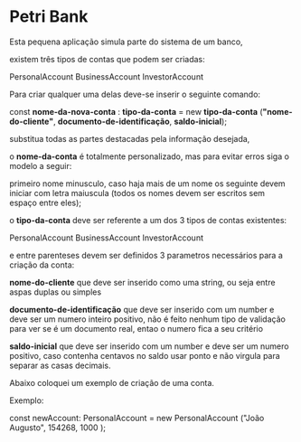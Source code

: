 
# Petri Bank

Esta pequena aplicação simula parte do sistema de um banco,

existem três tipos de contas que podem ser criadas:

PersonalAccount
BusinessAccount
InvestorAccount

Para criar qualquer uma delas deve-se inserir o seguinte comando:

const **nome-da-nova-conta** : **tipo-da-conta** = new **tipo-da-conta** (**"nome-do-cliente"**, **documento-de-identificação**, **saldo-inicial**);

substitua todas as partes destacadas pela informação desejada,

o **nome-da-conta** é totalmente personalizado, mas para evitar erros siga o modelo a seguir:

primeiro nome minusculo, caso haja mais de um nome os seguinte devem iniciar com letra maiuscula (todos os nomes devem ser escritos sem espaço entre eles);

o **tipo-da-conta** deve ser referente a um dos 3 tipos de contas existentes:

PersonalAccount
BusinessAccount
InvestorAccount

e entre parenteses devem ser definidos 3 parametros necessários para a criação da conta:

**nome-do-cliente** que deve ser inserido como uma string, ou seja entre aspas duplas ou simples

**documento-de-identificação** que deve ser inserido com um number e deve ser um numero inteiro positivo, não é feito nenhum tipo de validação para ver se é um documento real, entao o numero fica a seu critério

**saldo-inicial** que deve ser inserido com um number e deve ser um numero positivo, caso contenha centavos no saldo usar ponto e não virgula para separar as casas decimais.

Abaixo coloquei um exemplo de criação de uma conta.

Exemplo:

const newAccount: PersonalAccount = new PersonalAccount ("João Augusto", 154268, 1000 );


